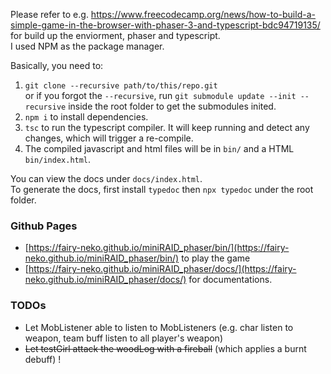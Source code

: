 Please refer to e.g. https://www.freecodecamp.org/news/how-to-build-a-simple-game-in-the-browser-with-phaser-3-and-typescript-bdc94719135/ for build up the enviorment, phaser and typescript.  
I used NPM as the package manager.

Basically, you need to:  
1. `git clone --recursive path/to/this/repo.git`  
or if you forgot the `--recursive`, run `git submodule update --init --recursive` inside the root folder to get the submodules inited.  
2. `npm i` to install dependencies.  
3. `tsc` to run the typescript compiler. It will keep running and detect any changes, which will trigger a re-compile.  
4. The compiled javascript and html files will be in `bin/` and a HTML `bin/index.html`.  

You can view the docs under `docs/index.html`.  
To generate the docs, first install `typedoc` then `npx typedoc` under the root folder.  

### Github Pages

* [https://fairy-neko.github.io/miniRAID_phaser/bin/](https://fairy-neko.github.io/miniRAID_phaser/bin/) to play the game
* [https://fairy-neko.github.io/miniRAID_phaser/docs/](https://fairy-neko.github.io/miniRAID_phaser/docs/) for documentations.

### TODOs

* Let MobListener able to listen to MobListeners (e.g. char listen to weapon, team buff listen to all player's weapon)
* ~~Let testGirl attack the woodLog with a fireball~~ (which applies a burnt debuff) !
